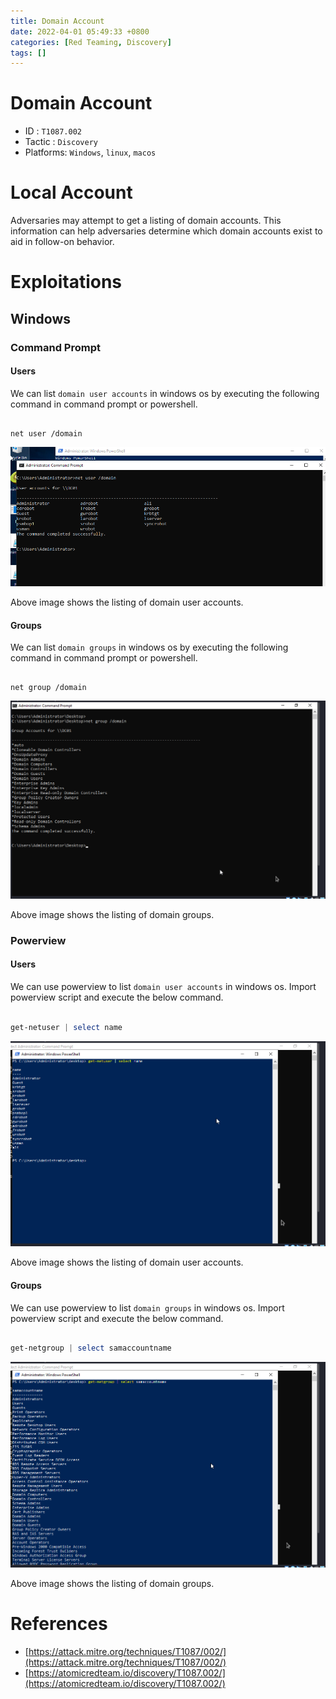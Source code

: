 ```yaml
---
title: Domain Account
date: 2022-04-01 05:49:33 +0800
categories: [Red Teaming, Discovery]
tags: []  
---
```


# Domain Account

- ID : `T1087.002`
- Tactic : `Discovery`
- Platforms: `Windows`, `linux`, `macos`

# Local Account 

Adversaries may attempt to get a listing of domain accounts. This information can help adversaries determine which domain accounts exist to aid in follow-on behavior.

# Exploitations

## Windows

### Command Prompt

#### Users

We can list `domain user accounts` in windows os by executing the following command in command prompt or powershell.

```batch

net user /domain

```

![localaccount](https://raw.githubusercontent.com/cyberkhalid/cyberkhalid.github.io/main/assets/img/ipentest/domainaccount1.png)

Above image shows the listing of domain user accounts.

#### Groups

We can list `domain groups` in windows os by executing the following command in command prompt or powershell.

```batch

net group /domain

```

![localaccount](https://raw.githubusercontent.com/cyberkhalid/cyberkhalid.github.io/main/assets/img/ipentest/domainaccount7.png)

Above image shows the listing of domain groups.

### Powerview

#### Users

We can use powerview to list `domain user accounts` in windows os. Import powerview script and execute the below command.

```powershell

get-netuser | select name

```
![localaccount](https://raw.githubusercontent.com/cyberkhalid/cyberkhalid.github.io/main/assets/img/ipentest/domainaccount5.png)

Above image shows the listing of domain user accounts.

#### Groups

We can use powerview to list `domain groups` in windows os. Import powerview script and execute the below command.

```powershell

get-netgroup | select samaccountname

```
![localaccount](https://raw.githubusercontent.com/cyberkhalid/cyberkhalid.github.io/main/assets/img/ipentest/domainaccount6.png)

Above image shows the listing of domain groups.

# References

- [https://attack.mitre.org/techniques/T1087/002/](https://attack.mitre.org/techniques/T1087/002/)
- [https://atomicredteam.io/discovery/T1087.002/](https://atomicredteam.io/discovery/T1087.002/)
